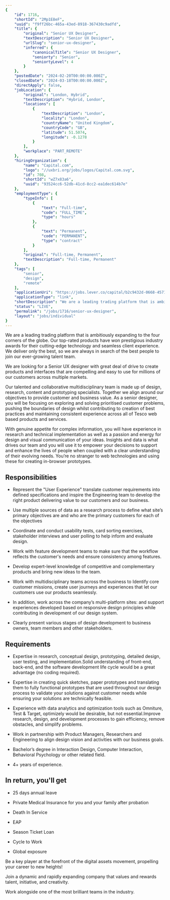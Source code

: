 ```yaml
---
{
	"id": 1716,
	"shortId": "2Mp1E8eF",
	"uuid": "f9ff26bc-465a-43ed-8918-367430c9adfd",
	"title": {
		"original": "Senior UX Designer",
		"textDescription": "Senior UX Designer",
		"urlSlug": "senior-ux-designer",
		"inferred": {
			"canonicalTitle": "Senior UX Designer",
			"seniorty": "Senior",
			"seniortyLevel": 4
		}
	},
	"postedDate": "2024-02-20T00:00:00.000Z",
	"closedDate": "2024-03-18T00:00:00.000Z",
	"directApply": false,
	"jobLocation": {
		"original": "London, Hybrid",
		"textDescription": "Hybrid, London",
		"locations": [
			{
				"textDescription": "London",
				"locality": "London",
				"countryName": "United Kingdom",
				"countryCode": "GB",
				"latitude": 51.5074,
				"longitude": -0.1278
			}
		],
		"workplace": "PART_REMOTE"
	},
	"hiringOrganization": {
		"name": "Capital.com",
		"logo": "//uxbri.org/jobs/logos/Capital.com.svg",
		"id": 708,
		"shortId": "wZ7x83a6",
		"uuid": "93524cc6-52db-41cd-8cc2-ea1dec614b7e"
	},
	"employmentType": {
		"typeInfo": [
			{
				"text": "Full-time",
				"code": "FULL_TIME",
				"type": "hours"
			},
			{
				"text": "Permanent",
				"code": "PERMANENT",
				"type": "contract"
			}
		],
		"original": "Full-time, Permanent",
		"textDescription": "Full-time, Permanent"
	},
	"tags": [
		"senior",
		"design",
		"remote"
	],
	"applicationUri": "https://jobs.lever.co/capital/b2c9432d-0668-4571-99df-7e98143cbc81/apply",
	"applicationType": "link",
	"shortDescription": "We are a leading trading platform that is ambitiously expanding to the four corners of the globe. Our top-rated- products have won prestigious industry awards for their cutting-edge- technology and",
	"status": "LIVE",
	"permalink": "/jobs/1716/senior-ux-designer",
	"layout": "jobs/individual"
}
---
```

<p>We are a leading trading platform that is ambitiously expanding to the four corners of the globe. Our top-rated products have won prestigious industry awards for their cutting-edge technology and seamless client experience. We deliver only the best, so we are always in search of the best people to join our ever-growing talent team.&nbsp;</p><p>We are looking for a Senior UX designer with great deal of drive to create products and interfaces that are compelling and easy to use for millions of our customers across multiple markets.&nbsp;&nbsp;&nbsp;</p><p>Our talented and collaborative multidisciplinary team is made up of design, research, content and prototyping specialists. Together we align around our objectives to provide customer and business value. As a senior designer, you will be focusing on exploring and solving prioritised customer problems, pushing the boundaries of design whilst contributing to creation of best practices and maintaining consistent experience across all of Tesco web based products and services.</p><p>With genuine appetite for complex information, you will have experience in research and technical implementation as well as a passion and energy for design and visual communication of your ideas. Insights and data is what drives our team and you will use it to empower your decisions to support and enhance the lives of people when coupled with a clear understanding of their evolving needs. You’re no stranger to web technologies and using these for creating in-browser prototypes.</p><h2>Responsibilities</h2><ul><li><p>Represent the "User Experience" translate customer requirements into defined specifications and inspire the Engineering team to develop the right product delivering value to our customers and our business.</p></li><li><p>Use multiple sources of data as a research process to define what site’s primary objectives are and who are the primary customers for each of the objectives</p></li><li><p>Coordinate and conduct usability tests, card sorting exercises, stakeholder interviews and user polling to help inform and evaluate design.</p></li><li><p>Work with feature development teams to make sure that the workflow reflects the customer's needs and ensure consistency among features.</p></li><li><p>Develop expert-level knowledge of competitive and complementary products and bring new ideas to the team.</p></li><li><p>Work with multidisciplinary teams across the business to Identify core customer missions, create user journeys and experiences that let our customers use our products seamlessly.</p></li><li><p>In addition, work across the company’s multi-platform sites: and support experiences developed based on responsive design principles while contributing in development of our design system.</p></li><li><p>Clearly present various stages of design development to business owners, team members and other stakeholders.</p></li></ul><h2>Requirements</h2><ul><li><p>Expertise in research, conceptual design, prototyping, detailed design, user testing, and implementation.Solid understanding of front-end, back-end, and the software development life cycle would be a great advantage (no coding required).</p></li><li><p>Expertise in creating quick sketches, paper prototypes and translating them to fully functional prototypes that are used throughout our design process to validate your solutions against customer needs while ensuring your solutions are technically feasible.</p></li><li><p>Experience with data analytics and optimization tools such as Omniture, Test &amp; Target, optimizely would be desirable, but not essential.Improve research, design, and development processes to gain efficiency, remove obstacles, and simplify problems.&nbsp;</p></li><li><p>Work in partnership with Product Managers, Researchers and Engineering to align design vision and activities with our business goals.</p></li><li><p>Bachelor’s degree in Interaction Design, Computer Interaction, Behavioral Psychology or other related field.</p></li><li><p>4+ years of experience.</p></li></ul><h2>In return, you'll get</h2><ul><li><p>25 days annual leave&nbsp;</p></li><li><p>Private Medical Insurance for you and your family after probation</p></li><li><p>Death In Service</p></li><li><p>EAP</p></li><li><p>Season Ticket Loan</p></li><li><p>Cycle to Work</p></li><li><p>Global exposure</p></li></ul><p>Be a key player at the forefront of the digital assets movement, propelling your career to new heights!</p><p>Join a dynamic and rapidly expanding company that values and rewards talent, initiative, and creativity.</p><p>Work alongside one of the most brilliant teams in the industry.</p>
